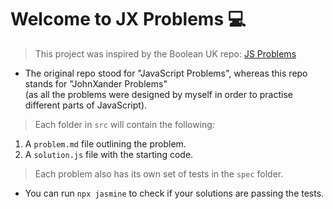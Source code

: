 # Welcome to JX Problems 💻

> This project was inspired by the Boolean UK repo: [JS Problems](https://github.com/boolean-uk/js-problems) <br>
- The original repo stood for "JavaScript Problems", whereas this repo stands for "JohnXander Problems" <br>
(as all the problems were designed by myself in order to practise different parts of JavaScript).

> Each folder in `src` will contain the following:
1. A `problem.md` file outlining the problem.
2. A `solution.js` file with the starting code.

> Each problem also has its own set of tests in the `spec` folder.
- You can run `npx jasmine` to check if your solutions are passing the tests.

